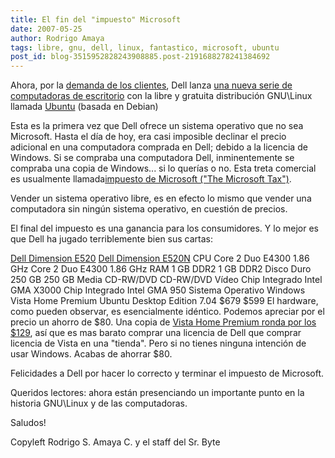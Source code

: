 ```yaml
---
title: El fin del "impuesto" Microsoft
date: 2007-05-25
author: Rodrigo Amaya
tags: libre, gnu, dell, linux, fantastico, microsoft, ubuntu
post_id: blog-3515952828243908885.post-2191688278241384692
---
```


Ahora, por la [demanda de los clientes](http://www.ideastorm.com/), Dell lanza [una nueva serie de computadoras de escritorio](http://www.dell.com/ubuntu) con la libre y gratuita distribución GNU\Linux llamada [Ubuntu](http://www.ubuntu.com/) (basada en Debian)

Esta es la primera vez que Dell ofrece un sistema operativo que no sea Microsoft. Hasta el día de hoy, era casi imposible declinar el precio adicional en una computadora comprada en Dell; debido a la licencia de Windows. Si se compraba una computadora Dell, inminentemente se compraba una copia de Windows... si lo querías o no. Esta treta comercial es usualmente llamada[impuesto de Microsoft ("The Microsoft Tax")](http://www.freesoftwaremagazine.com/blogs/the_microsoft_tax_revisited).

Vender un sistema operativo libre, es en efecto lo mismo que vender una computadora sin ningún sistema operativo, en cuestión de precios.

El final del impuesto es una ganancia para los consumidores. Y lo mejor es que Dell ha jugado terriblemente bien sus cartas:

[Dell Dimension E520](http://configure.us.dell.com/dellstore/config.aspx?c=us&cs=19&amp;l=en&oc=DDCWAA3&s=dhs) [Dell Dimension E520N](http://configure.us.dell.com/dellstore/config.aspx?c=us&cs=19&amp;kc=6V440&l=en&oc=DDCWAV3&s=dhs) CPU Core 2 Duo E4300 1.86 GHz Core 2 Duo E4300 1.86 GHz RAM 1 GB DDR2 1 GB DDR2 Disco Duro 250 GB 250 GB Media CD-RW/DVD CD-RW/DVD Vídeo Chip Integrado Intel GMA X3000 Chip Integrado Intel GMA 950 Sistema Operativo Windows Vista Home Premium Ubuntu Desktop Edition 7.04 $679 $599 El hardware, como pueden observar, es esencialmente idéntico. Podemos apreciar por el precio un ahorro de $80. Una copia de [Vista Home Premium ronda por los $129](http://www.google.com/products?q=vista+home+premium+oem), así que es mas barato comprar una licencia de Dell que comprar licencia de Vista en una "tienda". Pero si no tienes ninguna intención de usar Windows. Acabas de ahorrar $80.

Felicidades a Dell por hacer lo correcto y terminar el impuesto de Microsoft.

Queridos lectores: ahora están presenciando un importante punto en la historia GNU\Linux y de las computadoras.

Saludos!

Copyleft Rodrigo S. Amaya C. y el staff del Sr. Byte